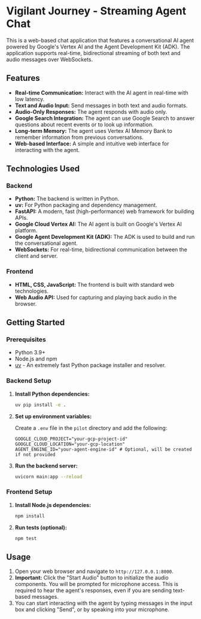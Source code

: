 # Vigilant Journey - Streaming Agent Chat

This is a web-based chat application that features a conversational AI agent powered by Google's Vertex AI and the Agent Development Kit (ADK). The application supports real-time, bidirectional streaming of both text and audio messages over WebSockets.

## Features

*   **Real-time Communication:** Interact with the AI agent in real-time with low latency.
*   **Text and Audio Input:** Send messages in both text and audio formats.
*   **Audio-Only Responses:** The agent responds with audio only.
*   **Google Search Integration:** The agent can use Google Search to answer questions about recent events or to look up information.
*   **Long-term Memory:** The agent uses Vertex AI Memory Bank to remember information from previous conversations.
*   **Web-based Interface:** A simple and intuitive web interface for interacting with the agent.

## Technologies Used

### Backend

*   **Python:** The backend is written in Python.
*   **uv:** For Python packaging and dependency management.
*   **FastAPI:** A modern, fast (high-performance) web framework for building APIs.
*   **Google Cloud Vertex AI:** The AI agent is built on Google's Vertex AI platform.
*   **Google Agent Development Kit (ADK):** The ADK is used to build and run the conversational agent.
*   **WebSockets:** For real-time, bidirectional communication between the client and server.

### Frontend

*   **HTML, CSS, JavaScript:** The frontend is built with standard web technologies.
*   **Web Audio API:** Used for capturing and playing back audio in the browser.

## Getting Started

### Prerequisites

*   Python 3.9+
*   Node.js and npm
*   [uv](https://github.com/astral-sh/uv) - An extremely fast Python package installer and resolver.

### Backend Setup

1.  **Install Python dependencies:**

    ```bash
    uv pip install -e .
    ```

2.  **Set up environment variables:**

    Create a `.env` file in the `pilot` directory and add the following:

    ```
    GOOGLE_CLOUD_PROJECT="your-gcp-project-id"
    GOOGLE_CLOUD_LOCATION="your-gcp-location"
    AGENT_ENGINE_ID="your-agent-engine-id" # Optional, will be created if not provided
    ```

3.  **Run the backend server:**

    ```bash
    uvicorn main:app --reload
    ```

### Frontend Setup

1.  **Install Node.js dependencies:**

    ```bash
    npm install
    ```

2.  **Run tests (optional):**

    ```bash
    npm test
    ```

## Usage

1.  Open your web browser and navigate to `http://127.0.0.1:8000`.
2.  **Important:** Click the "Start Audio" button to initialize the audio components. You will be prompted for microphone access. This is required to hear the agent's responses, even if you are sending text-based messages.
3.  You can start interacting with the agent by typing messages in the input box and clicking "Send", or by speaking into your microphone.

